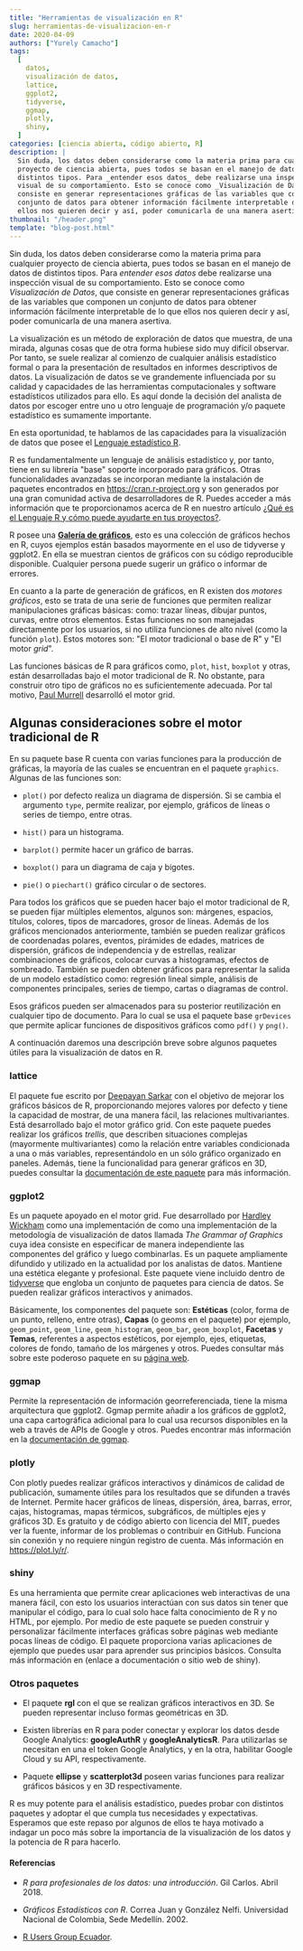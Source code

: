 ```yaml
---
title: "Herramientas de visualización en R"
slug: herramientas-de-visualizacion-en-r
date: 2020-04-09
authors: ["Yurely Camacho"]
tags:
  [
    datos,
    visualización de datos,
    lattice,
    ggplot2,
    tidyverse,
    ggmap,
    plotly,
    shiny,
  ]
categories: [ciencia abierta, código abierto, R]
description: |
  Sin duda, los datos deben considerarse como la materia prima para cualquier
  proyecto de ciencia abierta, pues todos se basan en el manejo de datos de
  distintos tipos. Para _entender esos datos_ debe realizarse una inspección
  visual de su comportamiento. Esto se conoce como _Visualización de Datos_, que
  consiste en generar representaciones gráficas de las variables que componen un
  conjunto de datos para obtener información fácilmente interpretable de lo que
  ellos nos quieren decir y así, poder comunicarla de una manera asertiva.
thumbnail: "/header.png"
template: "blog-post.html"
---
```


<!-- # Herramientas de visualización en R -->
<!-- **Por Yurely Camacho** -->

Sin duda, los datos deben considerarse como la materia prima para cualquier
proyecto de ciencia abierta, pues todos se basan en el manejo de datos de
distintos tipos. Para _entender esos datos_ debe realizarse una inspección
visual de su comportamiento. Esto se conoce como _Visualización de Datos_, que
consiste en generar representaciones gráficas de las variables que componen un
conjunto de datos para obtener información fácilmente interpretable de lo que
ellos nos quieren decir y así, poder comunicarla de una manera asertiva.

<!-- TEASER_END -->

La visualización es un método de exploración de datos que muestra, de una
mirada, algunas cosas que de otra forma hubiese sido muy difícil observar. Por
tanto, se suele realizar al comienzo de cualquier análisis estadístico formal o
para la presentación de resultados en informes descriptivos de datos. La
visualización de datos se ve grandemente influenciada por su calidad y
capacidades de las herramientas computacionales y software estadísticos
utilizados para ello. Es aquí donde la decisión del analista de datos por
escoger entre uno u otro lenguaje de programación y/o paquete estadístico es
sumamente importante.

En esta oportunidad, te hablamos de las capacidades para la visualización de
datos que posee el [Lenguaje estadístico R](https://www.r-project.org/).

R es fundamentalmente un lenguaje de análisis estadístico y, por tanto, tiene en
su librería "base" soporte incorporado para gráficos. Otras funcionalidades
avanzadas se incorporan mediante la instalación de paquetes encontrados en
https://cran.r-project.org y son generados por una gran comunidad activa de
desarrolladores de R. Puedes acceder a más información que te proporcionamos
acerca de R en nuestro artículo
[¿Qué es el Lenguaje R y cómo puede ayudarte en tus proyectos?](https://opensciencelabs.org/blog/que-es-el-lenguaje-r-y-como-puede-ayudarte-en-tus-proyectos/).

R posee una [**Galería de gráficos**](https://www.r-graph-gallery.com/), esto es
una colección de gráficos hechos en R, cuyos ejemplos están basados mayormente
en el uso de tidyverse y ggplot2. En ella se muestran cientos de gráficos con su
código reproducible disponible. Cualquier persona puede sugerir un gráfico o
informar de errores.

En cuanto a la parte de generación de gráficos, en R existen dos _motores
gráficos_, esto se trata de una serie de funciones que permiten realizar
manipulaciones gráficas básicas: como: trazar líneas, dibujar puntos, curvas,
entre otros elementos. Estas funciones no son manejadas directamente por los
usuarios, si no utiliza funciones de alto nivel (como la función `plot`). Estos
motores son: "El motor tradicional o base de R" y "El motor _grid_".

Las funciones básicas de R para gráficos como, `plot`, `hist`, `boxplot` y
otras, están desarrolladas bajo el motor tradicional de R. No obstante, para
construir otro tipo de gráficos no es suficientemente adecuada. Por tal motivo,
[Paul Murrell](https://www.stat.auckland.ac.nz/~paul/) desarrolló el motor grid.

## Algunas consideraciones sobre el motor tradicional de R

En su paquete base R cuenta con varias funciones para la producción de gráficas,
la mayoría de las cuales se encuentran en el paquete `graphics`. Algunas de las
funciones son:

- `plot()` por defecto realiza un diagrama de dispersión. Si se cambia el
  argumento `type`, permite realizar, por ejemplo, gráficos de líneas o series
  de tiempo, entre otras.

- `hist()` para un histograma.

- `barplot()` permite hacer un gráfico de barras.

- `boxplot()` para un diagrama de caja y bigotes.

- `pie()` o `piechart()` gráfico circular o de sectores.

Para todos los gráficos que se pueden hacer bajo el motor tradicional de R, se
pueden fijar múltiples elementos, algunos son: márgenes, espacios, títulos,
colores, tipos de marcadores, grosor de líneas. Además de los gráficos
mencionados anteriormente, también se pueden realizar gráficos de coordenadas
polares, eventos, pirámides de edades, matrices de dispersión, gráficos de
independencia y de estrellas, realizar combinaciones de gráficos, colocar curvas
a histogramas, efectos de sombreado. También se pueden obtener gráficos para
representar la salida de un modelo estadístico como: regresión lineal simple,
análisis de componentes principales, series de tiempo, cartas o diagramas de
control.

Esos gráficos pueden ser almacenados para su posterior reutilización en
cualquier tipo de documento. Para lo cual se usa el paquete base `grDevices` que
permite aplicar funciones de dispositivos gráficos como `pdf()` y `png()`.

A continuación daremos una descripción breve sobre algunos paquetes útiles para
la visualización de datos en R.

### lattice

El paquete fue escrito por [Deepayan Sarkar](https://www.isid.ac.in/~deepayan/)
con el objetivo de mejorar los gráficos básicos de R, proporcionando mejores
valores por defecto y tiene la capacidad de mostrar, de una manera fácil, las
relaciones multivariantes. Está desarrollado bajo el motor gráfico grid. Con
este paquete puedes realizar los gráficos _trellis_, que describen situaciones
complejas (mayormente multivariantes) como la relación entre variables
condicionada a una o más variables, representándolo en un sólo gráfico
organizado en paneles. Además, tiene la funcionalidad para generar gráficos en
3D, puedes consultar la
[documentación de este paquete](http://cran.fhcrc.org/web/packages/lattice/)
para más información.

### ggplot2

Es un paquete apoyado en el motor grid. Fue desarrollado por
[Hardley Wickham](https://hadley.nz/) como una implementación de como una
implementación de la metodología de visualización de datos llamada _The Grammar
of Graphics_ cuya idea consiste en especificar de manera independiente las
componentes del gráfico y luego combinarlas. Es un paquete ampliamente difundido
y utilizado en la actualidad por los analistas de datos. Mantiene una estética
elegante y profesional. Este paquete viene incluido dentro de
[tidyverse](https://www.tidyverse.org/) que engloba un conjunto de paquetes para
ciencia de datos. Se pueden realizar gráficos interactivos y animados.

Básicamente, los componentes del paquete son: **Estéticas** (color, forma de un
punto, relleno, entre otras), **Capas** (o geoms en el paquete) por ejemplo,
`geom_point`, `geom_line`, `geom_histogram`, `geom_bar`, `geom_boxplot`,
**Facetas** y **Temas**, referentes a aspectos estéticos, por ejemplo, ejes,
etiquetas, colores de fondo, tamaño de los márgenes y otros. Puedes consultar
más sobre este poderoso paquete en su
[página web](https://ggplot2.tidyverse.org/).

### ggmap

Permite la representación de información georreferenciada, tiene la misma
arquitectura que ggplot2. Ggmap permite añadir a los gráficos de ggplot2, una
capa cartográfica adicional para lo cual usa recursos disponibles en la web a
través de APIs de Google y otros. Puedes encontrar más información en la
[documentación de ggmap](https://www.rdocumentation.org/packages/ggmap/versions/3.0.0).

### plotly

Con plotly puedes realizar gráficos interactivos y dinámicos de calidad de
publicación, sumamente útiles para los resultados que se difunden a través de
Internet. Permite hacer gráficos de líneas, dispersión, área, barras, error,
cajas, histogramas, mapas térmicos, subgráficos, de múltiples ejes y gráficos
3D. Es gratuito y de código abierto con licencia del MIT, puedes ver la fuente,
informar de los problemas o contribuir en GitHub. Funciona sin conexión y no
requiere ningún registro de cuenta. Más información en https://plot.ly/r/.

### shiny

Es una herramienta que permite crear aplicaciones web interactivas de una manera
fácil, con esto los usuarios interactúan con sus datos sin tener que manipular
el código, para lo cual solo hace falta conocimiento de R y no HTML, por
ejemplo. Por medio de este paquete se pueden construir y personalizar fácilmente
interfaces gráficas sobre páginas web mediante pocas líneas de código.
El paquete proporciona varias aplicaciones de ejemplo que puedes usar
para aprender sus principios básicos. Consulta más información en (enlace a
documentación o sitio web de shiny).

### Otros paquetes

- El paquete **rgl** con el que se realizan gráficos interactivos en 3D. Se
  pueden representar incluso formas geométricas en 3D.

- Existen librerías en R para poder conectar y explorar los datos desde Google
  Analytics: **googleAuthR** y **googleAnalyticsR**. Para utilizarlas se
  necesitan en una el token Google Analytics, y en la otra, habilitar Google
  Cloud y su API, respectivamente.

- Paquete **ellipse** y **scatterplot3d** poseen varias funciones para realizar
  gráficos básicos y en 3D respectivamente.

R es muy potente para el análisis estadístico, puedes probar con distintos
paquetes y adoptar el que cumpla tus necesidades y expectativas. Esperamos que
este repaso por algunos de ellos te haya motivado a indagar un poco más sobre la
importancia de la visualización de los datos y la potencia de R para hacerlo.

#### Referencias

- _R para profesionales de los datos: una introducción_. Gil Carlos. Abril 2018.

- _Gráficos Estadísticos con R_. Correa Juan y González Nelfi. Universidad
  Nacional de Colombia, Sede Medellín. 2002.

- [R Users Group Ecuador](https://rpubs.com/RUsersGroup-Ecuador/graf).
